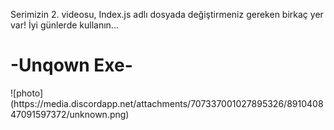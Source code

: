 Serimizin 2. videosu, Index.js adlı dosyada değiştirmeniz gereken birkaç yer var! İyi günlerde kullanın...

<h1>
-Unqown Exe-
  
  </h1>
![photo](https://media.discordapp.net/attachments/707337001027895326/891040847091597372/unknown.png)
